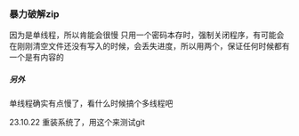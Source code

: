 ### 暴力破解zip
因为是单线程，所以肯能会很慢
只用一个密码本存时，强制关闭程序，有可能会在刚刚清空文件还没有写入的时候，会丢失进度，所以用两个，保证任何时候都有一个是有内容的
##### 另外
单线程确实有点慢了，看什么时候搞个多线程吧

23.10.22 重装系统了，用这个来测试git